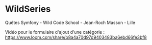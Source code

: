# WildSeries
Quêtes Symfony - Wild Code School - Jean-Roch Masson - Lille

Vidéo pour le formulaire d'ajout d'une catégorie : https://www.loom.com/share/b8a4a70d97d9403483ba6ebd66fe3bf8
